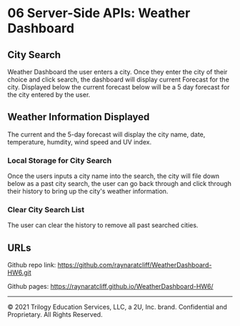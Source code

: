 # 06 Server-Side APIs: Weather Dashboard



## City Search 

Weather Dashboard the user enters a city. Once they enter the city of their choice and click search, the dashboard will display current Forecast for the city. Displayed below the current forecast below will be a 5 day forecast for the city entered by the user. 


## Weather Information Displayed 

The current and the 5-day forecast will display the city name, date, temperature, humdity, wind speed and UV index. 



### Local Storage for City Search 

Once the users inputs a city name into the search, the city will file down below as a past city search, the user can go back through and click through their history to bring up the city's weather information. 



### Clear City Search List 

The user can clear the history to remove all past searched cities. 



## URLs 

Github repo link: https://github.com/raynaratcliff/WeatherDashboard-HW6.git

Github pages: https://raynaratcliff.github.io/WeatherDashboard-HW6/



- - -
© 2021 Trilogy Education Services, LLC, a 2U, Inc. brand. Confidential and Proprietary. All Rights Reserved.
